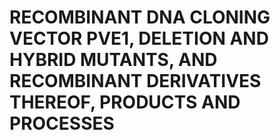 # RECOMBINANT DNA CLONING VECTOR PVE1, DELETION AND HYBRID MUTANTS, AND RECOMBINANT DERIVATIVES THEREOF, PRODUCTS AND PROCESSES